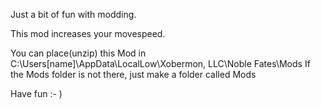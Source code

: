 
Just a bit of fun with modding.

This mod increases your movespeed.

You can place(unzip) this Mod in C:\Users\[name]\AppData\LocalLow\Xobermon, LLC\Noble Fates\Mods
If the Mods folder is not there, just make a folder called Mods

Have fun :- )
